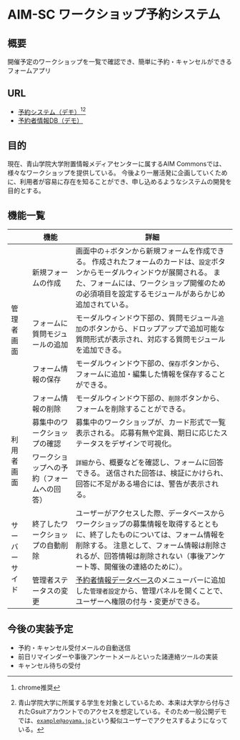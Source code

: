 # AIM-SC ワークショップ予約システム

## 概要
開催予定のワークショップを一覧で確認でき、簡単に予約・キャンセルができるフォームアプリ

## URL
- [予約システム（デモ）](https://script.google.com/macros/s/AKfycbyAnBluPHYrX6RY7lADeC0DCnCzBTi4PElMXsmjeBbBttzsVXXY4yYOtpp_tsJGP8to/exec)[^browser][^user]
- [予約者情報DB（デモ）](https://docs.google.com/spreadsheets/d/14P-oIABdGodeiXzJ_KCYXiy8z7f30MnzrYaQwuBlq2c/edit?usp=sharing)

[^browser]: chrome推奨
[^user]: 青山学院大学に所属する学生を対象としているため、本来は大学から付与されたGsuitアカウントでのアクセスを想定している。そのため一般公開デモでは、<code>example@aoyama.jp</code>という擬似ユーザーでアクセスするようになっている。

## 目的
現在、青山学院大学附置情報メディアセンターに属するAIM Commonsでは、様々なワークショップを提供している。
今後より一層活発に企画していくために、利用者が容易に存在を知ることができ、申し込めるようなシステムの開発を目的とする。

## 機能一覧
<table>
	<thead>
		<tr>
			<th scope='col'></th>
			<th scope='col'>機能</th>
			<th scope='col'>詳細</th>
		</tr>
	</thead>
	<tbody>
		<tr>
			<td rowspan='4'>管理者画面</td>
			<td>新規フォームの作成</td>
			<td>
				画面中の<code>＋</code>ボタンから新規フォームを作成できる。
				作成されたフォームのカードは、<code>設定</code>ボタンからモーダルウィンドウが展開される。
				また、フォームには、ワークショップ開催のための必須項目を設定するモジュールがあらかじめ追加されている。
			</td>
		</tr>
		<tr>
			<td>フォームに質問モジュールの追加</td>
			<td>
				モーダルウィンドウ下部の、質問モジュール<code>追加</code>のボタンから、ドロップアップで追加可能な質問形式が表示され、対応する質問モジュールを追加できる。
			</td>
		</tr>
		<tr>
			<td>フォーム情報の保存</td>
			<td>
				モーダルウィンドウ下部の、<code>保存</code>ボタンから、フォームに追加・編集した情報を保存することができる。
			</td>
		</tr>
		<tr>
			<td>フォーム情報の削除</td>
			<td>
				モーダルウィンドウ下部の、<code>削除</code>ボタンから、フォームを削除することができる。
			</td>
		</tr>
		<tr>
			<td rowspan='2'>利用者画面</td>
			<td>募集中のワークショップの確認</td>
			<td>
				募集中のワークショップが、カード形式で一覧表示される。
				応募有無や定員、期日に応じたステータスをデザインで可視化。
			</td>
		</tr>
		<tr>
			<td>ワークショップへの予約（フォームへの回答）</td>
			<td>
				<code>詳細</code>から、概要などを確認し、フォームに回答できる。
				送信された回答は、検証にかけられ、回答に不足がある場合には、警告が表示される。
			</td>
		</tr>
		<tr>
			<td rowspan='2'>サーバーサイド</td>
			<td>終了したワークショップの自動削除</td>
			<td>
				ユーザーがアクセスした際、データベースからワークショップの募集情報を取得するとともに、終了したものについては、フォーム情報を削除する。
				注意として、フォーム情報は削除されるが、回答情報は削除されない（事後アンケート等、開催後の連絡のために）。
			</td>
		</tr>
		<tr>
			<td>管理者ステータスの変更</td>
			<td>
				<a href="https://docs.google.com/spreadsheets/d/14P-oIABdGodeiXzJ_KCYXiy8z7f30MnzrYaQwuBlq2c/edit?usp=sharing">予約者情報データベース</a>のメニューバーに追加した<code>管理者設定</code>から、管理パネルを開くことで、ユーザーへ権限の付与・変更ができる。
			</td>
		</tr>
	</tbody>
</table>

## 今後の実装予定
- 予約・キャンセル受付メールの自動送信
- 前日リマインダーや事後アンケートメールといった諸連絡ツールの実装
- キャンセル待ちの受付